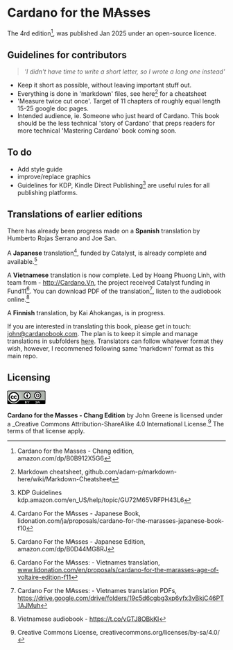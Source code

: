 # Cardano for the M₳sses

The 4rd edition[^1], was published Jan 2025 under an open-source licence. 

## Guidelines for contributors  
>_'I didn't have time to write a short letter, so I wrote a long one instead'_  
- Keep it short as possible, without leaving important stuff out.  
- Everything is done in 'markdown' files, see here[^2] for a cheatsheet
- 'Measure twice cut once'. Target of 11 chapters of roughly equal length 15-25 google doc pages.  
-  Intended audience, ie. Someone who just heard of Cardano. This book should be the less technical 'story of Cardano' that preps readers for more technical 'Mastering Cardano' book coming soon.

## To do
- Add style guide 
- improve/replace graphics
- Guidelines for KDP, Kindle Direct Publishing[^3] are useful rules for all publishing platforms. 

## Translations of earlier editions

There has already been progress made on a **Spanish** translation by Humberto Rojas Serrano and Joe San.

A **Japanese** translation[^4], funded by Catalyst, is already complete and available.[^5]  

A **Vietnamese** translation is now complete. Led by Hoang Phuong Linh, with team from - http://Cardano.Vn, the project received Catalyst funding in Fund11[^6]. You can download PDF of the translation[^7], listen to the audiobook online.[^8]

A **Finnish** translation, by Kai Ahokangas, is in progress.

If you are interested in translating this book, please get in touch: john@cardanobook.com. The plan is to keep it simple and manage translations in subfolders [here](/translations). Translators can follow whatever format they wish, however, I recommened following same 'markdown' format as this main repo. 

## Licensing

![alt text](https://github.com/johnnygreeney/CardanoForTheMasses/blob/main/images/CC.png "Creative Commons")

**Cardano for the Masses - Chang Edition** by John Greene is licensed under a _Creative Commons Attribution-ShareAlike 4.0 International License.[^9] The terms of that license apply.	

[^1]: Cardano for the Masses - Chang edition, amazon.com/dp/B0B912X5G6
[^2]: Markdown cheatsheet, github.com/adam-p/markdown-here/wiki/Markdown-Cheatsheet
[^3]: KDP Guidelines kdp.amazon.com/en_US/help/topic/GU72M65VRFPH43L6
[^4]: Cardano For the M₳sses - Japanese Book, lidonation.com/ja/proposals/cardano-for-the-marasses-japanese-book-f10
[^5]: Cardano For the M₳sses - Japanese Edition, amazon.com/dp/B0D44MG8RJ
[^6]: Cardano For the M₳sses: - Vietnames translation, www.lidonation.com/en/proposals/cardano-for-the-marasses-age-of-voltaire-edition-f11
[^7]: Cardano For the M₳sses: - Vietnames translation PDFs, https://drive.google.com/drive/folders/19c5d6cgbg3xp6yfx3vBkjC46PT1AJMuh
[^8]: Vietnamese audiobook - https://t.co/vGTJ8OBkKI
[^9]: Creative Commons License, creativecommons.org/licenses/by-sa/4.0/
